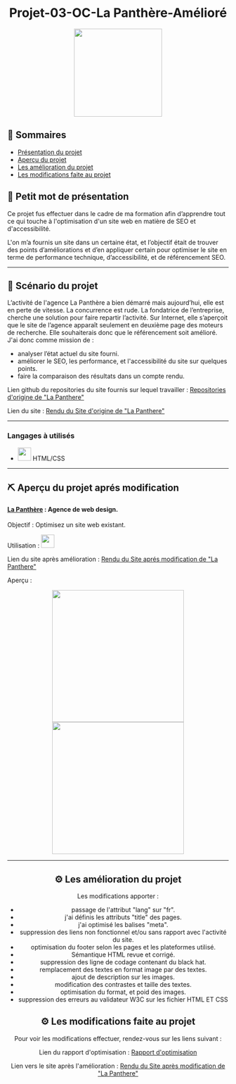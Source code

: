 <h1 align="center">Projet-03-OC-La Panthère-Amélioré</h1>

<div align="center"><img height="200" src="https://i31.servimg.com/u/f31/13/52/99/79/logo_l10.png"></div>

## 📝 Sommaires

- [Présentation du projet](#présentation)
- [Aperçu du projet](#projet)
- [Les amélioration du projet](#amelioration)
- [Les modifications faite au projet](#modification)

## 💭 Petit mot de présentation <a name = "présentation"></a>

Ce projet fus effectuer dans le cadre de ma formation afin d’apprendre tout ce qui touche à l'optimisation d'un site web en matière de SEO et d'accessibilité.

L'on m’a fournis un site dans un certaine état, et l’objectif était de trouver des points d’améliorations et d’en appliquer certain pour optimiser le site en terme de performance technique, d’accessibilité, et de référencement SEO.

---

## :movie_camera: Scénario du projet

L’activité de l'agence La Panthère a bien démarré mais aujourd’hui, elle est en perte de vitesse. La concurrence est rude. La fondatrice de l’entreprise, cherche une solution pour faire repartir l’activité. Sur Internet, elle s’aperçoit que le site de l’agence apparaît seulement en deuxième page des moteurs de recherche. Elle souhaiterais donc que le référencement soit amélioré.
J'ai donc comme mission de :

- analyser l’état actuel du site fourni.
- améliorer le SEO, les performance, et l'accessibilité du site sur quelques points.
- faire la comparaison des résultats dans un compte rendu.

Lien github du repositories du site fournis sur lequel travailler : [Repositories d'origine de "La Panthere"](https://github.com/SheppardShepp/Starting-website-2-initial)

Lien du site : [Rendu du Site d'origine de "La Panthere"](https://sheppardshepp.github.io/Starting-website-2-initial/)

---

### Langages à utilisés

- <img height="30" src="https://i31.servimg.com/u/f31/13/52/99/79/logo_h11.png"> HTML/CSS

---

## ⛏️ Aperçu du projet aprés modification <a name = "projet"></a>

#### [La Panthère](https://sheppardshepp.github.io/Projet-03-OC-website-modifier/) <a name = "lapanthere"></a> : Agence de web design.

Objectif : Optimisez un site web existant.

Utilisation : <img height="30" src="https://i31.servimg.com/u/f31/13/52/99/79/logo_h11.png">

Lien du site après amélioration : [Rendu du Site aprés modification de "La Panthere"](https://sheppardshepp.github.io/Starting-website-2-ameliore/)

Aperçu :

<div align="center"><img height="300" src="https://i31.servimg.com/u/f31/13/52/99/79/lapant10.png"> <img height="300" src="https://i31.servimg.com/u/f31/13/52/99/79/lapant10.jpg"><div>

---

## :gear: Les amélioration du projet <a name = "amelioration"></a>

Les modifications apporter :

- passage de l'attribut "lang" sur "fr".
- j'ai définis les attributs "title" des pages.
- j'ai optimisé les balises "meta".
- suppression des liens non fonctionnel et/ou sans rapport avec l'activité du site.
- optimisation du footer selon les pages et les plateformes utilisé.
- Sémantique HTML revue et corrigé.
- suppression des ligne de codage contenant du black hat.
- remplacement des textes en format image par des textes.
- ajout de description sur les images.
- modification des contrastes et taille des textes.
- optimisation du format, et poid des images.
- suppression des erreurs au validateur W3C sur les fichier HTML ET CSS

## :gear: Les modifications faite au projet <a name = "modification"></a>

Pour voir les modifications effectuer, rendez-vous sur les liens suivant :

Lien du rapport d'optimisation : [Rapport d'optimisation](https://drive.google.com/file/d/1nsx-KxDRQk3YTt3E-iGQbsbZXRxyjidV/view?usp=sharing)

Lien vers le site après l'amélioration : [Rendu du Site après modification de "La Panthere"](https://sheppardshepp.github.io/Starting-website-2-ameliore/)

